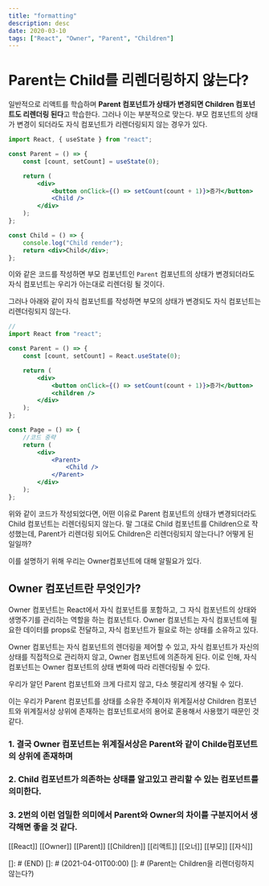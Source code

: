 ```yaml
---
title: "formatting"
description: desc
date: 2020-03-10
tags: ["React", "Owner", "Parent", "Children"]
---
```


# Parent는 Child를 리렌더링하지 않는다?

일반적으로 리액트를 학습하며 **Parent 컴포넌트가 상태가 변경되면 Children 컴포넌트도 리렌더링 된다**고 학습한다. 그러나 이는 부분적으로 맞는다. 부모 컴포넌트의 상태가 변경이 되더라도 자식 컴포넌트가 리렌더링되지 않는 경우가 있다.

```jsx
import React, { useState } from "react";

const Parent = () => {
	const [count, setCount] = useState(0);

	return (
		<div>
			<button onClick={() => setCount(count + 1)}>증가</button>
			<Child />
		</div>
	);
};

const Child = () => {
	console.log("Child render");
	return <div>Child</div>;
};
```

이와 같은 코드를 작성하면 부모 컴포넌트인 `Parent` 컴포넌트의 상태가 변경되더라도 자식 컴포넌트는 우리가 아는대로 리렌더링 될 것이다.

그러나 아래와 같이 자식 컴포넌트를 작성하면 부모의 상태가 변경되도 자식 컴포넌트는 리렌더링되지 않는다.

```jsx
//
import React from "react";

const Parent = () => {
	const [count, setCount] = React.useState(0);

	return (
		<div>
			<button onClick={() => setCount(count + 1)}>증가</button>
			<children />
		</div>
	);
};

const Page = () => {
	//코드 중략
	return (
		<div>
			<Parent>
				<Child />
			</Parent>
		</div>
	);
};
```

위와 같이 코드가 작성되었다면, 어떤 이유로 Parent 컴포넌트의 상태가 변경되더라도 Child 컴포넌트는 리렌더링되지 않는다. 말 그대로 Child 컴포넌트를 Children으로 작성했는데, Parent가 리렌더링 되어도 Children은 리렌더링되지 않는다니? 어떻게 된 일일까?

이를 설명하기 위해 우리는 Owner컴포넌트에 대해 알필요가 있다.

## Owner 컴포넌트란 무엇인가?

Owner 컴포넌트는 React에서 자식 컴포넌트를 포함하고, 그 자식 컴포넌트의 상태와 생명주기를 관리하는 역할을 하는 컴포넌트다. Owner 컴포넌트는 자식 컴포넌트에 필요한 데이터를 props로 전달하고, 자식 컴포넌트가 필요로 하는 상태를 소유하고 있다.

Owner 컴포넌트는 자식 컴포넌트의 렌더링을 제어할 수 있고, 자식 컴포넌트가 자신의 상태를 직접적으로 관리하지 않고, Owner 컴포넌트에 의존하게 된다. 이로 인해, 자식 컴포넌트는 Owner 컴포넌트의 상태 변화에 따라 리렌더링될 수 있다.

우리가 알던 Parent 컴포넌트와 크게 다르지 않고, 다소 헷갈리게 생각될 수 있다.

이는 우리가 Parent 컴포넌트를 상태를 소유한 주체이자 위계질서상 Children 컴포넌트와 위계질서상 상위에 존재하는 컴포넌트로서의 용어로 혼용해서 사용했기 때문인 것 같다.

### 1. 결국 Owner 컴포넌트는 위계질서상은 Parent와 같이 Childe컴포넌트의 상위에 존재하며

### 2. Child 컴포넌트가 의존하는 상태를 알고있고 관리할 수 있는 컴포넌트를 의미한다.

### 3. 2번의 이런 엄밀한 의미에서 Parent와 Owner의 차이를 구분지어서 생각해면 좋을 것 같다.

[[React]] [[Owner]] [[Parent]] [[Children]] [[리액트]] [[오너]] [[부모]] [[자식]]

[]: # (END)
[]: # (2021-04-01T00:00)
[]: # (Parent는 Children을 리렌더링하지 않는다?)
